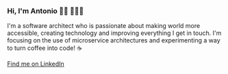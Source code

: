 ### Hi, I'm Antonio 👋🏼 👨🏻‍💻

I'm a software architect who is passionate about making world more accessible, creating technology and improving everything I get in touch. I'm focusing on the use of microservice architectures and experimenting a way to turn coffee into code! ☕

[Find me on LinkedIn](https://www.linkedin.com/in/antoniodvr/)
<!--
**antoniodvr/antoniodvr** is a ✨ _special_ ✨ repository because its `README.md` (this file) appears on your GitHub profile.

Here are some ideas to get you started:

- 🔭 I’m currently working on ...
- 🌱 I’m currently learning ...
- 👯 I’m looking to collaborate on ...
- 🤔 I’m looking for help with ...
- 💬 Ask me about ...
- 📫 How to reach me: ...
- 😄 Pronouns: ...
- ⚡ Fun fact: ...
-->
